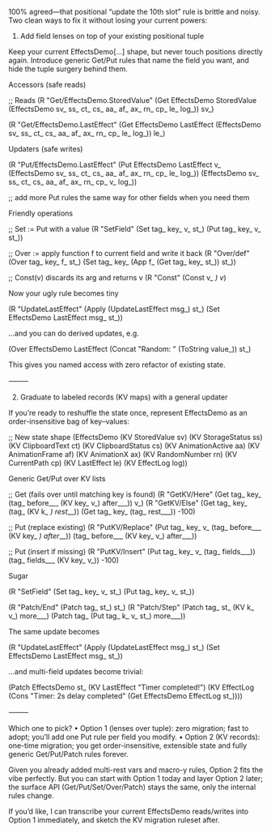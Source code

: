 100% agreed—that positional “update the 10th slot” rule is brittle and noisy. Two clean ways to fix it without losing your current powers:

1) Add field lenses on top of your existing positional tuple

Keep your current EffectsDemo[...] shape, but never touch positions directly again. Introduce generic Get/Put rules that name the field you want, and hide the tuple surgery behind them.

Accessors (safe reads)

;; Reads
(R "Get/EffectsDemo.StoredValue"
(Get EffectsDemo StoredValue (EffectsDemo sv_ ss_ ct_ cs_ aa_ af_ ax_ rn_ cp_ le_ log_))
sv_)

(R "Get/EffectsDemo.LastEffect"
(Get EffectsDemo LastEffect (EffectsDemo sv_ ss_ ct_ cs_ aa_ af_ ax_ rn_ cp_ le_ log_))
le_)

Updaters (safe writes)

(R "Put/EffectsDemo.LastEffect"
(Put EffectsDemo LastEffect v_ (EffectsDemo sv_ ss_ ct_ cs_ aa_ af_ ax_ rn_ cp_ le_ log_))
(EffectsDemo sv_ ss_ ct_ cs_ aa_ af_ ax_ rn_ cp_ v_ log_))

;; add more Put rules the same way for other fields when you need them

Friendly operations

;; Set := Put with a value
(R "SetField"
(Set tag_ key_ v_ st_)
(Put tag_ key_ v_ st_))

;; Over := apply function f to current field and write it back
(R "Over/def"
(Over tag_ key_ f_ st_)
(Set tag_ key_ (App f_ (Get tag_ key_ st_)) st_))

;; Const(v) discards its arg and returns v
(R "Const"
(Const v_ _) v_)

Now your ugly rule becomes tiny

(R "UpdateLastEffect"
(Apply (UpdateLastEffect msg_) st_)
(Set EffectsDemo LastEffect msg_ st_))

…and you can do derived updates, e.g.

(Over EffectsDemo LastEffect (Concat "Random: " (ToString value_)) st_)

This gives you named access with zero refactor of existing state.

⸻

2) Graduate to labeled records (KV maps) with a general updater

If you’re ready to reshuffle the state once, represent EffectsDemo as an order-insensitive bag of key–values:

;; New state shape
(EffectsDemo
(KV StoredValue     sv)
(KV StorageStatus   ss)
(KV ClipboardText   ct)
(KV ClipboardStatus cs)
(KV AnimationActive aa)
(KV AnimationFrame  af)
(KV AnimationX      ax)
(KV RandomNumber    rn)
(KV CurrentPath     cp)
(KV LastEffect      le)
(KV EffectLog       log))

Generic Get/Put over KV lists

;; Get (fails over until matching key is found)
(R "GetKV/Here"
(Get tag_ key_ (tag_ before___ (KV key_ v_) after___))
v_)
(R "GetKV/Else"
(Get tag_ key_ (tag_ (KV k_ _) rest___))
(Get tag_ key_ (tag_ rest___))
-100)

;; Put (replace existing)
(R "PutKV/Replace"
(Put tag_ key_ v_ (tag_ before___ (KV key_ _) after___))
(tag_ before___ (KV key_ v_) after___))

;; Put (insert if missing)
(R "PutKV/Insert"
(Put tag_ key_ v_ (tag_ fields___))
(tag_ fields___ (KV key_ v_))
-100)

Sugar

(R "SetField"
(Set tag_ key_ v_ st_)
(Put tag_ key_ v_ st_))

(R "Patch/End"   (Patch tag_ st_)                 st_)
(R "Patch/Step"  (Patch tag_ st_ (KV k_ v_) more___)
(Patch tag_ (Put tag_ k_ v_ st_) more___))

The same update becomes

(R "UpdateLastEffect"
(Apply (UpdateLastEffect msg_) st_)
(Set EffectsDemo LastEffect msg_ st_))

…and multi-field updates become trivial:

(Patch EffectsDemo st_
(KV LastEffect "Timer completed!")
(KV EffectLog   (Cons "Timer: 2s delay completed" (Get EffectsDemo EffectLog st_))))


⸻

Which one to pick?
•	Option 1 (lenses over tuple): zero migration; fast to adopt; you’ll add one Put rule per field you modify.
•	Option 2 (KV records): one-time migration; you get order-insensitive, extensible state and fully generic Get/Put/Patch rules forever.

Given you already added multi-rest vars and macro-y rules, Option 2 fits the vibe perfectly. But you can start with Option 1 today and layer Option 2 later; the surface API (Get/Put/Set/Over/Patch) stays the same, only the internal rules change.

If you’d like, I can transcribe your current EffectsDemo reads/writes into Option 1 immediately, and sketch the KV migration ruleset after.